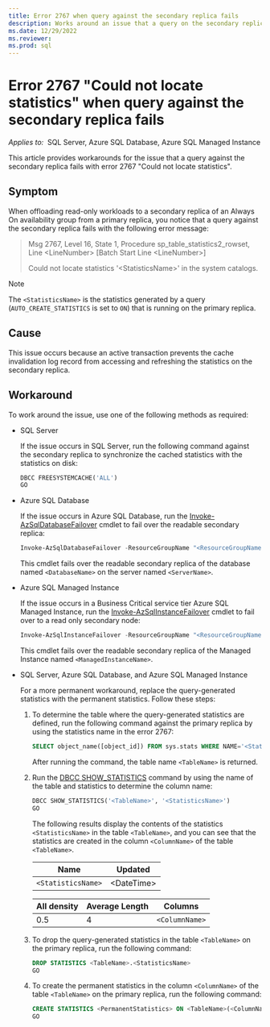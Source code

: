 ```yaml
---
title: Error 2767 when query against the secondary replica fails
description: Works around an issue that a query on the secondary replica fails with error 2767 - Could not locate statistics when offloading read-only workloads to a secondary replica.
ms.date: 12/29/2022
ms.reviewer: 
ms.prod: sql 
---
```


# Error 2767 "Could not locate statistics" when query against the secondary replica fails

_Applies to:_&nbsp; SQL Server, Azure SQL Database, Azure SQL Managed Instance

This article provides workarounds for the issue that a query against the secondary replica fails with error 2767 "Could not locate statistics".

## Symptom

When offloading read-only workloads to a secondary replica of an Always On availability group from a primary replica, you notice that a query against the secondary replica fails with the following error message:

> Msg 2767, Level 16, State 1, Procedure sp_table_statistics2_rowset, Line \<LineNumber> [Batch Start Line \<LineNumber>]
>
> Could not locate statistics '\<StatisticsName>' in the system catalogs.

> [!NOTE]
> The `<StatisticsName>` is the statistics generated by a query (`AUTO_CREATE_STATISTICS` is set to `ON`) that is running on the primary replica.

## Cause

This issue occurs because an active transaction prevents the cache invalidation log record from accessing and refreshing the statistics on the secondary replica.

## Workaround

To work around the issue, use one of the following methods as required:

- SQL Server

    If the issue occurs in SQL Server, run the following command against the secondary replica to synchronize the cached statistics with the statistics on disk:

    ```sql
    DBCC FREESYSTEMCACHE('ALL')
    GO
    ```

- Azure SQL Database

    If the issue occurs in Azure SQL Database, run the [Invoke-AzSqlDatabaseFailover](/powershell/module/az.sql/invoke-azsqldatabasefailover) cmdlet to fail over the readable secondary replica:

    ```powershell
    Invoke-AzSqlDatabaseFailover -ResourceGroupName "<ResourceGroupName>" -ServerName "<ServerName>" -DatabaseName "<DatabaseName>" -ReadableSecondary
    ```

    This cmdlet fails over the readable secondary replica of the database named `<DatabaseName>` on the server named `<ServerName>`.
    
- Azure SQL Managed Instance

    If the issue occurs in a Business Critical service tier Azure SQL Managed Instance, run the [Invoke-AzSqlInstanceFailover](/powershell/module/az.sql/invoke-azsqlinstancefailover) cmdlet to fail over to a read only secondary node:

    ```powershell
    Invoke-AzSqlInstanceFailover -ResourceGroupName "<ResourceGroupName>" -Name "<ManagedInstanceName>" -ReadableSecondary
    ```

    This cmdlet fails over the readable secondary replica of the Managed Instance named `<ManagedInstanceName>`.

- SQL Server, Azure SQL Database, and Azure SQL Managed Instance

    For a more permanent workaround, replace the query-generated statistics with the permanent statistics. Follow these steps:

    1. To determine the table where the query-generated statistics are defined, run the following command against the primary replica by using the statistics name in the error 2767:

        ```sql
        SELECT object_name([object_id]) FROM sys.stats WHERE NAME='<StatisticsName>'
        ```

        After running the command, the table name `<TableName>` is returned.

    1. Run the [DBCC SHOW_STATISTICS](/sql/t-sql/database-console-commands/dbcc-show-statistics-transact-sql) command by using the name of the table and statistics to determine the column name:

        ```sql
        DBCC SHOW_STATISTICS('<TableName>', '<StatisticsName>')
        GO
        ```

        The following results display the contents of the statistics `<StatisticsName>` in the table `<TableName>`, and you can see that the statistics are created in the column `<ColumnName>` of the table `<TableName>`.

        |Name|Updated|
        |-|-|
        |`<StatisticsName>`|\<DateTime>|

        |All density|Average Length|Columns|
        |-|-|-|
        |0.5|4|`<ColumnName>`|

    1. To drop the query-generated statistics in the table `<TableName>` on the primary replica, run the following command:

        ```sql
        DROP STATISTICS <TableName>.<StatisticsName>
        GO
        ```

    1. To create the permanent statistics in the column `<ColumnName>` of the table `<TableName>` on the primary replica, run the following command:

        ```sql
        CREATE STATISTICS <PermanentStatistics> ON <TableName>(<ColumnName>)
        GO
        ```
